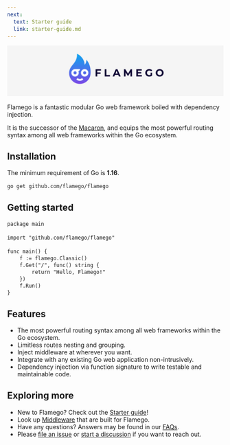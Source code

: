 ```yaml
---
next:
  text: Starter guide
  link: starter-guide.md
---
```


![Flamego](https://github.com/flamego/brand-kit/raw/main/banner/banner-01.jpg)

Flamego is a fantastic modular Go web framework boiled with dependency injection.

It is the successor of the [Macaron](https://github.com/go-macaron/macaron), and equips the most powerful routing syntax among all web frameworks within the Go ecosystem.

## Installation

The minimum requirement of Go is **1.16**.

```:no-line-numbers
go get github.com/flamego/flamego
```

## Getting started

```go:no-line-numbers
package main

import "github.com/flamego/flamego"

func main() {
	f := flamego.Classic()
	f.Get("/", func() string {
		return "Hello, Flamego!"
	})
	f.Run()
}
```

## Features

- The most powerful routing syntax among all web frameworks within the Go ecosystem.
- Limitless routes nesting and grouping.
- Inject middleware at wherever you want.
- Integrate with any existing Go web application non-intrusively.
- Dependency injection via function signature to write testable and maintainable code.

## Exploring more

- New to Flamego? Check out the [Starter guide](starter-guide.md)!
- Look up [Middleware](middleware/README.md) that are built for Flamego.
- Have any questions? Answers may be found in our [FAQs](faqs.md).
- Please [file an issue](https://github.com/flamego/flamego/issues) or [start a discussion](https://github.com/flamego/flamego/discussions) if you want to reach out.

